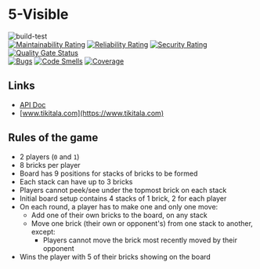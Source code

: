 # 5-Visible
![build-test](https://github.com/pauloqueiroga/5visible/actions/workflows/build-test.yml/badge.svg)  
[![Maintainability Rating](https://sonarcloud.io/api/project_badges/measure?project=pauloqueiroga_5visible&metric=sqale_rating)](https://sonarcloud.io/dashboard?id=pauloqueiroga_5visible)
[![Reliability Rating](https://sonarcloud.io/api/project_badges/measure?project=pauloqueiroga_5visible&metric=reliability_rating)](https://sonarcloud.io/dashboard?id=pauloqueiroga_5visible)
[![Security Rating](https://sonarcloud.io/api/project_badges/measure?project=pauloqueiroga_5visible&metric=security_rating)](https://sonarcloud.io/dashboard?id=pauloqueiroga_5visible)
[![Quality Gate Status](https://sonarcloud.io/api/project_badges/measure?project=pauloqueiroga_5visible&metric=alert_status)](https://sonarcloud.io/dashboard?id=pauloqueiroga_5visible)  
[![Bugs](https://sonarcloud.io/api/project_badges/measure?project=pauloqueiroga_5visible&metric=bugs)](https://sonarcloud.io/dashboard?id=pauloqueiroga_5visible)
[![Code Smells](https://sonarcloud.io/api/project_badges/measure?project=pauloqueiroga_5visible&metric=code_smells)](https://sonarcloud.io/dashboard?id=pauloqueiroga_5visible)
[![Coverage](https://sonarcloud.io/api/project_badges/measure?project=pauloqueiroga_5visible&metric=coverage)](https://sonarcloud.io/dashboard?id=pauloqueiroga_5visible)

## Links
- [API Doc](https://www.tikitala.com/api-doc/)  
- [www.tikitala.com](https://www.tikitala.com)

## Rules of the game
* 2 players (`0` and `1`)
* 8 bricks per player
* Board has 9 positions for stacks of bricks to be formed
* Each stack can have up to 3 bricks
* Players cannot peek/see under the topmost brick on each stack
* Initial board setup contains 4 stacks of 1 brick, 2 for each player
* On each round, a player has to make one and only one move:
    * Add one of their own bricks to the board, on any stack
    * Move one brick (their own or opponent's) from one stack to another, except:
        * Players cannot move the brick most recently moved by their opponent
* Wins the player with 5 of their bricks showing on the board
